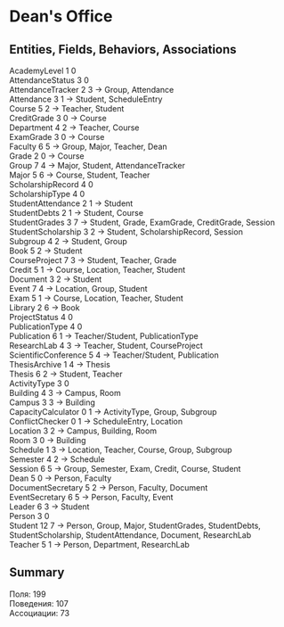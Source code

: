 # Dean's Office

## Entities, Fields, Behaviors, Associations

AcademyLevel 1 0  
AttendanceStatus 3 0  
AttendanceTracker 2 3 -> Group, Attendance  
Attendance 3 1 -> Student, ScheduleEntry  
Course 5 2 -> Teacher, Student  
CreditGrade 3 0 -> Course  
Department 4 2 -> Teacher, Course  
ExamGrade 3 0 -> Course  
Faculty 6 5 -> Group, Major, Teacher, Dean  
Grade 2 0 -> Course  
Group 7 4 -> Major, Student, AttendanceTracker  
Major 5 6 -> Course, Student, Teacher  
ScholarshipRecord 4 0  
ScholarshipType 4 0  
StudentAttendance 2 1 -> Student  
StudentDebts 2 1 -> Student, Course  
StudentGrades 3 7 -> Student, Grade, ExamGrade, CreditGrade, Session  
StudentScholarship 3 2 -> Student, ScholarshipRecord, Session  
Subgroup 4 2 -> Student, Group  
Book 5 2 -> Student  
CourseProject 7 3 -> Student, Teacher, Grade  
Credit 5 1 -> Course, Location, Teacher, Student  
Document 3 2 -> Student  
Event 7 4 -> Location, Group, Student  
Exam 5 1 -> Course, Location, Teacher, Student  
Library 2 6 -> Book  
ProjectStatus 4 0  
PublicationType 4 0  
Publication 6 1 -> Teacher/Student, PublicationType  
ResearchLab 4 3 -> Teacher, Student, CourseProject  
ScientificConference 5 4 -> Teacher/Student, Publication  
ThesisArchive 1 4 -> Thesis  
Thesis 6 2 -> Student, Teacher  
ActivityType 3 0  
Building 4 3 -> Campus, Room  
Campus 3 3 -> Building  
CapacityCalculator 0 1 -> ActivityType, Group, Subgroup  
ConflictChecker 0 1 -> ScheduleEntry, Location  
Location 3 2 -> Campus, Building, Room  
Room 3 0 -> Building  
Schedule 1 3 -> Location, Teacher, Course, Group, Subgroup  
Semester 4 2 -> Schedule  
Session 6 5 -> Group, Semester, Exam, Credit, Course, Student    
Dean 5 0 -> Person, Faculty  
DocumentSecretary 5 2 -> Person, Faculty, Document  
EventSecretary 6 5 -> Person, Faculty, Event  
Leader 6 3 -> Student  
Person 3 0  
Student 12 7 -> Person, Group, Major, StudentGrades, StudentDebts, StudentScholarship, StudentAttendance, Document, ResearchLab  
Teacher 5 1 -> Person, Department, ResearchLab  

## Summary

Поля: 199  
Поведения: 107  
Ассоциации: 73
